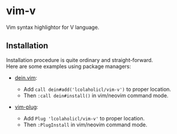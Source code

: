 # vim-v
Vim syntax highlightor for V language.

## Installation
Installation procedure is quite ordinary and straight-forward.  
Here are some examples using package managers:

* [dein.vim](https://github.com/Shougo/dein.vim):
  * Add `call dein#add('lcolaholicl/vim-v')` to proper location.
  * Then `:call dein#install()` in vim/neovim command mode.

* [vim-plug](https://github.com/junegunn/vim-plug):
  * Add `Plug 'lcolaholicl/vim-v'` to proper location.
  * Then `:PlugInstall` in vim/neovim command mode.
